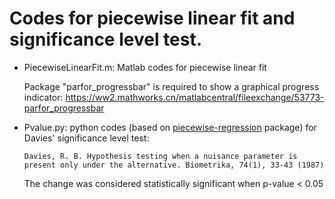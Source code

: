 # Codes for piecewise linear fit and significance level test.

- PiecewiseLinearFit.m: Matlab codes for piecewise linear fit
  
  Package "parfor_progressbar" is required to show a graphical progress indicator:   https://ww2.mathworks.cn/matlabcentral/fileexchange/53773-parfor_progressbar

 
- Pvalue.py: python codes (based on [piecewise-regression](https://github.com/chasmani/piecewise-regression) package) for Davies' significance level test:
  <pre><code>Davies, R. B. Hypothesis testing when a nuisance parameter is present only under the alternative. Biometrika, 74(1), 33-43 (1987)</code></pre>
  The change was considered statistically significant when p-value < 0.05
  
